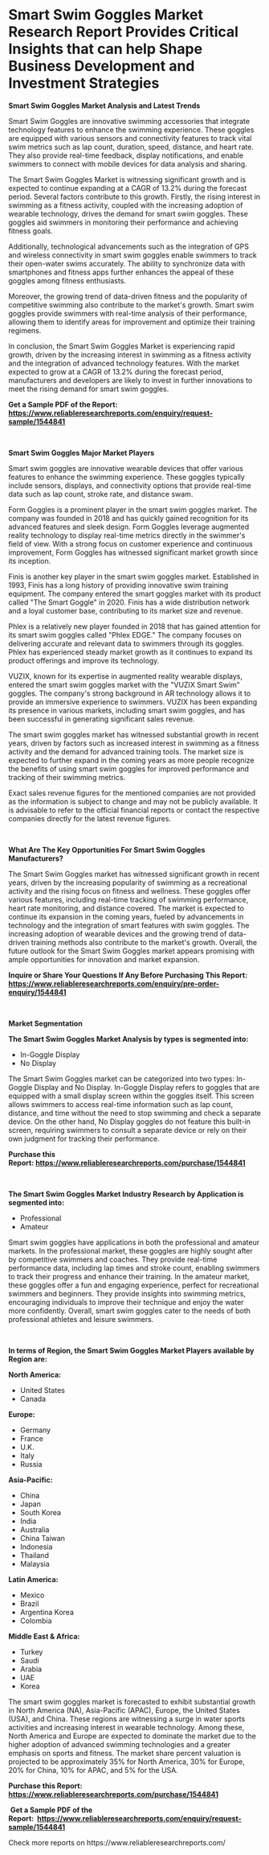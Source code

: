<p><h1>Smart Swim Goggles Market Research Report Provides Critical Insights that can help Shape Business Development and Investment Strategies</h1></p><p><strong>Smart Swim Goggles Market Analysis and Latest Trends</strong></p>
<p><p>Smart Swim Goggles are innovative swimming accessories that integrate technology features to enhance the swimming experience. These goggles are equipped with various sensors and connectivity features to track vital swim metrics such as lap count, duration, speed, distance, and heart rate. They also provide real-time feedback, display notifications, and enable swimmers to connect with mobile devices for data analysis and sharing.</p><p>The Smart Swim Goggles Market is witnessing significant growth and is expected to continue expanding at a CAGR of 13.2% during the forecast period. Several factors contribute to this growth. Firstly, the rising interest in swimming as a fitness activity, coupled with the increasing adoption of wearable technology, drives the demand for smart swim goggles. These goggles aid swimmers in monitoring their performance and achieving fitness goals.</p><p>Additionally, technological advancements such as the integration of GPS and wireless connectivity in smart swim goggles enable swimmers to track their open-water swims accurately. The ability to synchronize data with smartphones and fitness apps further enhances the appeal of these goggles among fitness enthusiasts.</p><p>Moreover, the growing trend of data-driven fitness and the popularity of competitive swimming also contribute to the market's growth. Smart swim goggles provide swimmers with real-time analysis of their performance, allowing them to identify areas for improvement and optimize their training regimens.</p><p>In conclusion, the Smart Swim Goggles Market is experiencing rapid growth, driven by the increasing interest in swimming as a fitness activity and the integration of advanced technology features. With the market expected to grow at a CAGR of 13.2% during the forecast period, manufacturers and developers are likely to invest in further innovations to meet the rising demand for smart swim goggles.</p></p>
<p><strong>Get a Sample PDF of the Report:&nbsp; <a href="https://www.reliableresearchreports.com/enquiry/request-sample/1544841">https://www.reliableresearchreports.com/enquiry/request-sample/1544841</a></strong></p>
<p>&nbsp;</p>
<p><strong>Smart Swim Goggles Major Market Players</strong></p>
<p><p>Smart swim goggles are innovative wearable devices that offer various features to enhance the swimming experience. These goggles typically include sensors, displays, and connectivity options that provide real-time data such as lap count, stroke rate, and distance swam.</p><p>Form Goggles is a prominent player in the smart swim goggles market. The company was founded in 2018 and has quickly gained recognition for its advanced features and sleek design. Form Goggles leverage augmented reality technology to display real-time metrics directly in the swimmer's field of view. With a strong focus on customer experience and continuous improvement, Form Goggles has witnessed significant market growth since its inception.</p><p>Finis is another key player in the smart swim goggles market. Established in 1993, Finis has a long history of providing innovative swim training equipment. The company entered the smart goggles market with its product called "The Smart Goggle" in 2020. Finis has a wide distribution network and a loyal customer base, contributing to its market size and revenue.</p><p>Phlex is a relatively new player founded in 2018 that has gained attention for its smart swim goggles called "Phlex EDGE." The company focuses on delivering accurate and relevant data to swimmers through its goggles. Phlex has experienced steady market growth as it continues to expand its product offerings and improve its technology.</p><p>VUZIX, known for its expertise in augmented reality wearable displays, entered the smart swim goggles market with the "VUZIX Smart Swim" goggles. The company's strong background in AR technology allows it to provide an immersive experience to swimmers. VUZIX has been expanding its presence in various markets, including smart swim goggles, and has been successful in generating significant sales revenue.</p><p>The smart swim goggles market has witnessed substantial growth in recent years, driven by factors such as increased interest in swimming as a fitness activity and the demand for advanced training tools. The market size is expected to further expand in the coming years as more people recognize the benefits of using smart swim goggles for improved performance and tracking of their swimming metrics.</p><p>Exact sales revenue figures for the mentioned companies are not provided as the information is subject to change and may not be publicly available. It is advisable to refer to the official financial reports or contact the respective companies directly for the latest revenue figures.</p></p>
<p>&nbsp;</p>
<p><strong>What Are The Key Opportunities For Smart Swim Goggles Manufacturers?</strong></p>
<p><p>The Smart Swim Goggles market has witnessed significant growth in recent years, driven by the increasing popularity of swimming as a recreational activity and the rising focus on fitness and wellness. These goggles offer various features, including real-time tracking of swimming performance, heart rate monitoring, and distance covered. The market is expected to continue its expansion in the coming years, fueled by advancements in technology and the integration of smart features with swim goggles. The increasing adoption of wearable devices and the growing trend of data-driven training methods also contribute to the market's growth. Overall, the future outlook for the Smart Swim Goggles market appears promising with ample opportunities for innovation and market expansion.</p></p>
<p><strong>Inquire or Share Your Questions If Any Before Purchasing This Report: <a href="https://www.reliableresearchreports.com/enquiry/pre-order-enquiry/1544841">https://www.reliableresearchreports.com/enquiry/pre-order-enquiry/1544841</a></strong></p>
<p>&nbsp;</p>
<p><strong>Market Segmentation</strong></p>
<p><strong>The Smart Swim Goggles Market Analysis by types is segmented into:</strong></p>
<p><ul><li>In-Goggle Display</li><li>No Display</li></ul></p>
<p><p>The Smart Swim Goggles market can be categorized into two types: In-Goggle Display and No Display. In-Goggle Display refers to goggles that are equipped with a small display screen within the goggles itself. This screen allows swimmers to access real-time information such as lap count, distance, and time without the need to stop swimming and check a separate device. On the other hand, No Display goggles do not feature this built-in screen, requiring swimmers to consult a separate device or rely on their own judgment for tracking their performance.</p></p>
<p><strong>Purchase this Report:&nbsp;<a href="https://www.reliableresearchreports.com/purchase/1544841">https://www.reliableresearchreports.com/purchase/1544841</a></strong></p>
<p>&nbsp;</p>
<p><strong>The Smart Swim Goggles Market Industry Research by Application is segmented into:</strong></p>
<p><ul><li>Professional</li><li>Amateur</li></ul></p>
<p><p>Smart swim goggles have applications in both the professional and amateur markets. In the professional market, these goggles are highly sought after by competitive swimmers and coaches. They provide real-time performance data, including lap times and stroke count, enabling swimmers to track their progress and enhance their training. In the amateur market, these goggles offer a fun and engaging experience, perfect for recreational swimmers and beginners. They provide insights into swimming metrics, encouraging individuals to improve their technique and enjoy the water more confidently. Overall, smart swim goggles cater to the needs of both professional athletes and leisure swimmers.</p></p>
<p>&nbsp;</p>
<p><strong>In terms of Region, the Smart Swim Goggles Market Players available by Region are:</strong></p>
<p>
    <p> <strong> North America: </strong>
        <ul>
            <li>United States</li>
            <li>Canada</li>
        </ul>
        </p> 
    <p> <strong> Europe: </strong>
        <ul>
            <li>Germany</li>
            <li>France</li>
            <li>U.K.</li>
            <li>Italy</li>
            <li>Russia</li>
        </ul>
        </p> 
    <p> <strong> Asia-Pacific: </strong>
        <ul>
            <li>China</li>
            <li>Japan</li>
            <li>South Korea</li>
            <li>India</li>
            <li>Australia</li>
            <li>China Taiwan</li>
            <li>Indonesia</li>
            <li>Thailand</li>
            <li>Malaysia</li>
        </ul>
        </p> 
    <p> <strong> Latin America: </strong>
        <ul>
            <li>Mexico</li>
            <li>Brazil</li>
            <li>Argentina Korea</li>
            <li>Colombia</li>
        </ul>
        </p> 
    <p> <strong> Middle East & Africa: </strong>
        <ul>
            <li>Turkey</li>
            <li>Saudi</li>
            <li>Arabia</li>
            <li>UAE</li>
            <li>Korea</li>
        </ul>
    </p>
    </p>
<p><p>The smart swim goggles market is forecasted to exhibit substantial growth in North America (NA), Asia-Pacific (APAC), Europe, the United States (USA), and China. These regions are witnessing a surge in water sports activities and increasing interest in wearable technology. Among these, North America and Europe are expected to dominate the market due to the higher adoption of advanced swimming technologies and a greater emphasis on sports and fitness. The market share percent valuation is projected to be approximately 35% for North America, 30% for Europe, 20% for China, 10% for APAC, and 5% for the USA.</p></p>
<p><strong>Purchase this Report: <a href="https://www.reliableresearchreports.com/purchase/1544841">https://www.reliableresearchreports.com/purchase/1544841</a></strong></p>
<p>&nbsp;<strong>Get a Sample PDF of the Report:&nbsp;&nbsp;<a href="https://www.reliableresearchreports.com/enquiry/request-sample/1544841">https://www.reliableresearchreports.com/enquiry/request-sample/1544841</a></strong></p>
<p><strong></strong></p>
<p>Check more reports on https://www.reliableresearchreports.com/</p>